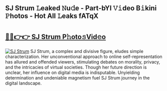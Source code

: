 ## SJ Strum 𝙻eaked 𝙽u𝚍e - Part-bYI 𝚅𝚒deo B𝚒kini 𝙿hotos - Hot All 𝙻eaks fATqX

# <h2><a href="http://ld50ts9.urlbe.top/?page=SJ+Strum">🔗🔗👉👉 SJ Strum P𝚑oto𝚜Vid𝚎o</a></h2>

[![SJ Strum](https://i.imgur.com/eBuTRDB.gif)](http://ld50ts9.urlbe.top/?page=SJ+Strum)
SJ Strum, a complex and divisive figure, eludes simple characterization. Her unconventional approach to online self-representation has allured and offended viewers, stimulating debates on morality, privacy, and the intricacies of virtual societies. Though her future direction is unclear, her influence on digital media is indisputable. Unyielding determination and undeniable magnetism fuel SJ Strum journey in the digital landscape.
